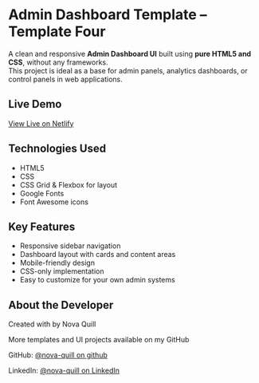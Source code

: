 # Admin Dashboard Template – Template Four 

A clean and responsive **Admin Dashboard UI** built using **pure HTML5 and CSS**, without any frameworks.  
This project is ideal as a base for admin panels, analytics dashboards, or control panels in web applications.

## Live Demo
 [View Live on Netlify](https://dashproject.netlify.app)  

## Technologies Used
- HTML5
- CSS
- CSS Grid & Flexbox for layout
- Google Fonts
- Font Awesome icons

## Key Features
- Responsive sidebar navigation
- Dashboard layout with cards and content areas
- Mobile-friendly design
- CSS-only implementation 
- Easy to customize for your own admin systems

## About the Developer
Created with by Nova Quill

More templates and UI projects available on my GitHub

GitHub: [@nova-quill on github](https://github.com/nova-quill)

LinkedIn: [@nova-quill on LinkedIn](https://www.linkedin.com/in/nova-quill)

